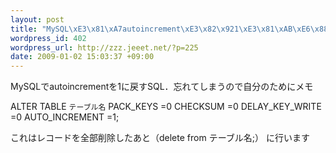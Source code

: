 ```yaml
--- 
layout: post
title: "MySQL\xE3\x81\xA7autoincrement\xE3\x82\x921\xE3\x81\xAB\xE6\x88\xBB\xE3\x81\x99"
wordpress_id: 402
wordpress_url: http://zzz.jeeet.net/?p=225
date: 2009-01-02 15:03:37 +09:00
---
```

MySQLでautoincrementを1に戻すSQL．忘れてしまうので自分のためにメモ

ALTER TABLE `テーブル名` PACK_KEYS =0 CHECKSUM =0 DELAY_KEY_WRITE =0 AUTO_INCREMENT =1;

これはレコードを全部削除したあと（delete from テーブル名;）
に行います
